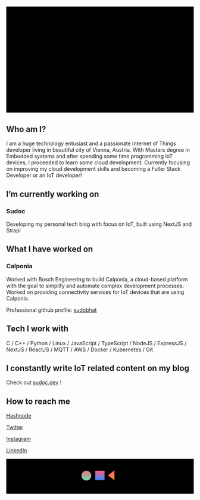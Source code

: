 ![Hello, I am Sudo Bhat](./hello.gif)

## Who am I?

I am a huge technology entusiast and a passionate Internet of Things developer living in beautiful city of Vienna, Austria.
With Masters degree in Embedded systems and after spending some time programming IoT devices, I proceeded to learn some cloud development.
Currently focusing on improving my cloud development skills and becoming a Fuller Stack Developer or an IoT developer!

## I’m currently working on

### Sudoc
Developing my personal tech blog with focus on IoT, built using NextJS and Strapi

## What I have worked on

### Calponia
Worked with Bosch Engineering to build Calponia, a cloud-based platform with the goal to simplify and automate complex development processes.
Worked on providing connectivity services for IoT devices that are using Calponia.

Professional github profile: [sudobhat](https://github.com/sudobhat)

## Tech I work with

C / C++ / Python / Linux / JavaScript / TypeScript / NodeJS / ExpressJS / NextJS / ReactJS / MQTT / AWS / Docker / Kubernetes / Git

## I constantly write IoT related content on my blog 

Check out [sudoc.dev](https://sudoc.dev) !

## How to reach me

[Hashnode](https://hashnode.com/@sudoc)

[Twitter](https://www.twitter.com/sudobhat)

[Instagram](https://www.instagram.com/le_sudarshan)

[LinkedIn](https://www.linkedin.com/in/sudarshangbhat)

![Ciao!](./footer.png)
